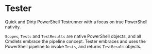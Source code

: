 # Tester
Quick and Dirty PowerShell Testrunner with a focus on true PowerShell nativity.

`Scopes`, `Tests` and `TestResults` are native PowerShell objects, and all Cmdlets embrace the pipeline concept. Tester embraces and uses the PowerShell pipeline to invoke `Tests`, and returns `TestResult` objects.
